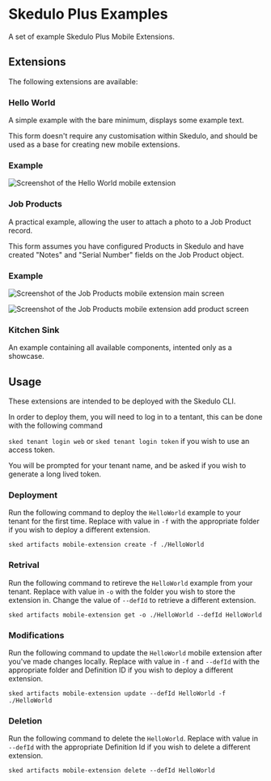 # Skedulo Plus Examples

A set of example Skedulo Plus Mobile Extensions.

## Extensions

The following extensions are available:

### Hello World

A simple example with the bare minimum, displays some example text.

This form doesn't require any customisation within Skedulo, and should be used as a base for creating new mobile extensions.

### Example

![Screenshot of the Hello World mobile extension](/images/hello-world.jpg)

### Job Products

A practical example, allowing the user to attach a photo to a Job Product record.

This form assumes you have configured Products in Skedulo and have created "Notes" and "Serial Number" fields on the Job Product object.

### Example

![Screenshot of the Job Products mobile extension main screen](/images/job-products.jpg)

![Screenshot of the Job Products mobile extension add product screen](/images/add-product.jpg)

### Kitchen Sink

An example containing all available components, intented only as a showcase.

## Usage

These extensions are intended to be deployed with the Skedulo CLI.

In order to deploy them, you will need to log in to a tentant, this can be done with the following command

`sked tenant login web` or `sked tenant login token` if you wish to use an access token.

You will be prompted for your tenant name, and be asked if you wish to generate a long lived token.

### Deployment

Run the following command to deploy the `HelloWorld` example to your tenant for the first time. Replace with value in `-f` with the appropriate folder if you wish to deploy a different extension.

`sked artifacts mobile-extension create -f ./HelloWorld`

### Retrival

Run the following command to retireve the `HelloWorld` example from your tenant. Replace with value in `-o` with the folder you wish to store the extension in. Change the value of `--defId` to retrieve a different extension.

`sked artifacts mobile-extension get -o ./HelloWorld --defId HelloWorld`

### Modifications

Run the following command to update the `HelloWorld` mobile extension after you've made changes locally. Replace with value in `-f` and `--defId` with the appropriate folder and Definition ID if you wish to deploy a different extension.

`sked artifacts mobile-extension update --defId HelloWorld -f ./HelloWorld`

### Deletion

Run the following command to delete the `HelloWorld`. Replace with value in `--defId` with the appropriate Definition Id if you wish to delete a different extension.

`sked artifacts mobile-extension delete --defId HelloWorld`

